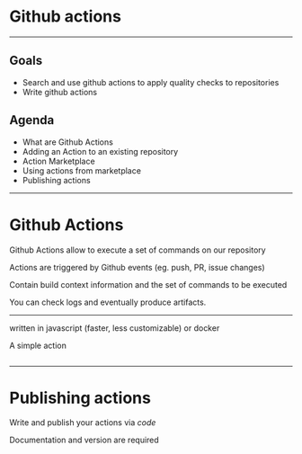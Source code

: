 # Github actions

---

## Goals

  - Search and use github actions to apply quality checks to repositories
  - Write github actions
  
## Agenda

- What are Github Actions
- Adding an Action to an existing repository
- Action Marketplace
- Using actions from marketplace
- Publishing actions

---

# Github Actions

Github Actions allow to execute a set of commands on our repository

Actions are triggered by Github events (eg. push, PR, issue changes)

Contain build context information and the set of commands to be executed

You can check logs and eventually produce artifacts.

----

written in javascript (faster, less customizable) or docker

A simple action

```yaml


```


---

# Publishing actions

Write and publish your actions via *code*

Documentation and version are required


